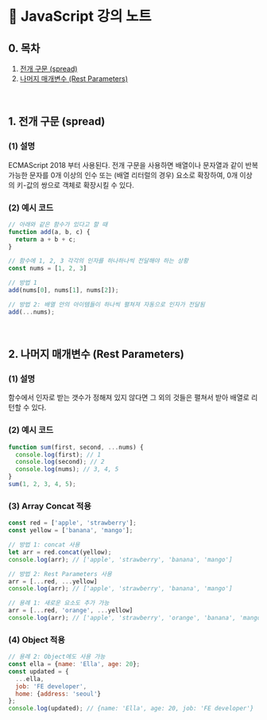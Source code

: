 # 📒 JavaScript 강의 노트

## 0. 목차

1. [전개 구문 (spread)](#✏️-전개-구문-spread)
2. [나머지 매개변수 (Rest Parameters)](#✏️-rest-parameters)

<br/>

## 1. 전개 구문 (spread)

### (1) 설명

ECMAScript 2018 부터 사용된다. 전개 구문을 사용하면 배열이나 문자열과 같이 반복 가능한 문자를 0개 이상의 인수 또는 (배열 리터럴의 경우) 요소로 확장하여, 0개 이상의 키-값의 쌍으로 객체로 확장시킬 수 있다.

### (2) 예시 코드

```javascript
// 아래와 같은 함수가 있다고 할 때
function add(a, b, c) {
  return a + b + c;
}

// 함수에 1, 2, 3 각각의 인자를 하나하나씩 전달해야 하는 상황
const nums = [1, 2, 3]

// 방법 1
add(nums[0], nums[1], nums[2]);

// 방법 2: 배열 안의 아이템들이 하나씩 펼쳐져 자동으로 인자가 전달됨
add(...nums);
```

<br/>

## 2. 나머지 매개변수 (Rest Parameters)

### (1) 설명

함수에서 인자로 받는 갯수가 정해져 있지 않다면 그 외의 것들은 펼쳐서 받아 배열로 리턴할 수 있다.

### (2) 예시 코드

```javascript
function sum(first, second, ...nums) {
  console.log(first); // 1
  console.log(second); // 2
  console.log(nums); // 3, 4, 5
}
sum(1, 2, 3, 4, 5);
```

### (3) Array Concat 적용

```javascript
const red = ['apple', 'strawberry'];
const yellow = ['banana', 'mango'];

// 방법 1: concat 사용
let arr = red.concat(yellow);
console.log(arr); // ['apple', 'strawberry', 'banana', 'mango']

// 방법 2: Rest Parameters 사용
arr = [...red, ...yellow]
console.log(arr); // ['apple', 'strawberry', 'banana', 'mango']

// 용례 1: 새로운 요소도 추가 가능
arr = [...red, 'orange', ...yellow]
console.log(arr); // ['apple', 'strawberry', 'orange', 'banana', 'mango']
```

### (4) Object 적용

```javascript
// 용례 2: Object에도 사용 가능
const ella = {name: 'Ella', age: 20};
const updated = {
  ...ella,
  job: 'FE developer',
  home: {address: 'seoul'}
};
console.log(updated); // {name: 'Ella', age: 20, job: 'FE developer'}
```
